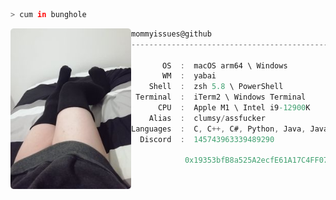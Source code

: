 ```zsh
> cum in bunghole
```

<img align="left" src="https://github.com/mommyissues/mommyissues/blob/main/assets/image.png" alt="logo" width="193"/> 

```csharp
mommyissues@github
-------------------------------------------------------------------------

       OS  :  macOS arm64 \ Windows
       WM  :  yabai
    Shell  :  zsh 5.8 \ PowerShell
 Terminal  :  iTerm2 \ Windows Terminal
      CPU  :  Apple M1 \ Intel i9-12900K
    Alias  :  clumsy/assfucker
Languages  :  C, C++, C#, Python, Java, Javascript, CSS\SCSS\SASS, PHP
  Discord  :  145743963339489290
  
            0x19353bfB8a525A2ecfE61A17C4FF075a403a010B
```
